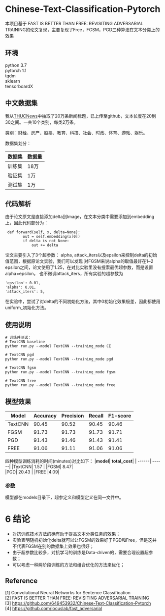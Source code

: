# Chinese-Text-Classification-Pytorch
本项目基于 FAST IS BETTER THAN FREE:
REVISITING ADVERSARIAL TRAINING的论文复现，主要复现了Free，FGSM，PGD三种算法在文本分类上的效果

## 环境
python 3.7  
pytorch 1.1  
tqdm  
sklearn  
tensorboardX

## 中文数据集
我从[THUCNews](http://thuctc.thunlp.org/)中抽取了20万条新闻标题，已上传至github，文本长度在20到30之间。一共10个类别，每类2万条。

类别：财经、房产、股票、教育、科技、社会、时政、体育、游戏、娱乐。

数据集划分：

数据集|数据量
--|--
训练集|18万
验证集|1万
测试集|1万

## 代码解析
由于论文原文是直接添加delta到Image，在文本分类中需要添加到embedding上，因此代码部分为：
```
 def forward(self, x, delta=None):
        out = self.embedding(x[0])
        if delta is not None:
            out += delta
```
论文主要引入了3个超参数： alpha, attack_iters以及epsilon来控制delta的初始值范围，根据原论文实验，我们可以发现 对FGSM来说alpha的取值最好在1~2 epsilon之间，论文使用了1.25，在对比实验里没有搜索最优超参数，而是设置alpha=epsilon， 也不微调attack_iters，所有实验的超参数为
```
'epsilon': 0.01,
'alpha': 0.01,
'attack_iters': 5,
```
在实验中，尝试了对delta的不同初始化方法，其中0初始化效果极差，因此都使用uniform_初始化方法。 
 
## 使用说明
```
# 训练并测试：
# TextCNN baseline
python run.py --model TextCNN --training_mode CE

# TextCNN pgd
python run.py --model TextCNN --training_mode pgd

# TextCNN fgsm
python run.py --model TextCNN --training_mode fgsm

# TextCNN free
python run.py --model TextCNN --training_mode free
```

## 模型效果
| **Model** | **Accuracy** | **Precision**|**Recall** |**F1-score**|
| ------| ------| ------| ------| ------|
|TextCNN|	90.45	|90.52|	90.45	|90.46|
|FGSM|	91.73	|91.73	|91.73|	91.71|
|PGD	|91.43|	91.46|	91.43|91.41|
|FREE	|91.06	|91.11|	91.06	|91.06|


四种模型训练消耗的时间(minutes)对比如下：
|**model**| **total_cost**|	
| ------| ------| 
|TextCNN|	1.57	|
|FGSM|	8.47|	
|PGD|	20.43	|
|FREE	|4.09|	

### 参数
模型都在models目录下，超参定义和模型定义在同一文件中。

6 结论
=
 + 对抗训练技术方法的确有助于提高文本分类任务的效果；<br>
 + 实验表明随机初始化delta就可以让FGSM的效果好于PGD和Free，但是这并不代表FGSM在别的数据集上效果也很好；<br>
 + 由于超参数比较多，对抗学习的训练是Data-driven的，需要合理设置超参数；<br>
 + 可以考虑一种两阶段训练的方法和组合优化的方法来优化；<br>


## Reference
[1] Convolutional Neural Networks for Sentence Classification  
[2] FAST IS BETTER THAN FREE: REVISITING ADVERSARIAL TRAINING  
[3] https://github.com/649453932/Chinese-Text-Classification-Pytorch <br>
[4] https://github.com/locuslab/fast_adversarial
